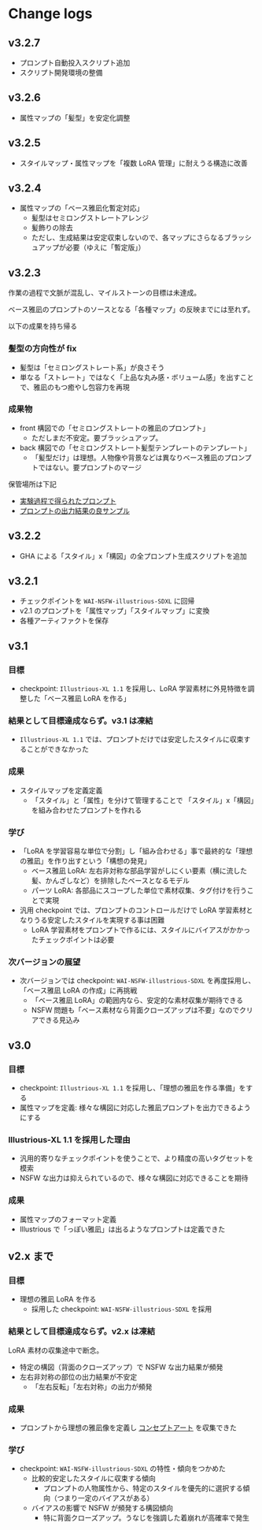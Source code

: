 # Change logs

## v3.2.7

- プロンプト自動投入スクリプト追加
- スクリプト開発環境の整備

## v3.2.6

- 属性マップの「髪型」を安定化調整

## v3.2.5

- スタイルマップ・属性マップを「複数 LoRA 管理」に耐えうる構造に改善

## v3.2.4

- 属性マップの「ベース雅凪化暫定対応」
  - 髪型はセミロングストレートアレンジ
  - 髪飾りの除去
  - ただし、生成結果は安定収束しないので、各マップにさらなるブラッシュアップが必要（ゆえに「暫定版」）

## v3.2.3

作業の過程で文脈が混乱し、マイルストーンの目標は未達成。

ベース雅凪のプロンプトのソースとなる「各種マップ」の反映までには至れず。

以下の成果を持ち帰る

### 髪型の方向性が fix

- 髪型は「セミロングストレート系」が良さそう
- 単なる「ストレート」ではなく「上品な丸み感・ボリューム感」を出すことで、雅凪のもつ癒やし包容力を再現

### 成果物

- front 構図での「セミロングストレートの雅凪のプロンプト」
  - ただしまだ不安定。要ブラッシュアップ。
- back 構図での「セミロングストレート髪型テンプレートのテンプレート」
  - 「髪型だけ」は理想。人物像や背景などは異なりベース雅凪のプロンプトではない。要プロンプトのマージ

保管場所は下記

- [実験過程で得られたプロンプト](artifacts/v3.2.3_not_completed/prompts/)
- [プロンプトの出力結果の良サンプル](artifacts/v3.2.3_not_completed/images/)

## v3.2.2

- GHA による「スタイル」x「構図」の全プロンプト生成スクリプトを追加

## v3.2.1

- チェックポイントを `WAI-NSFW-illustrious-SDXL` に回帰
- v2.1 のプロンプトを「属性マップ」「スタイルマップ」に変換
- 各種アーティファクトを保存

## v3.1

### 目標

- checkpoint: `Illustrious-XL 1.1` を採用し、LoRA 学習素材に外見特徴を調整した「ベース雅凪 LoRA を作る」

### 結果として目標達成ならず。v3.1 は凍結

- `Illustrious-XL 1.1` では、プロンプトだけでは安定したスタイルに収束することができなかった

### 成果

- スタイルマップを定義定義
  - 「スタイル」と「属性」を分けて管理することで 「スタイル」x「構図」を組み合わせたプロンプトを作れる

### 学び

- 「LoRA を学習容易な単位で分割」し「組み合わせる」事で最終的な「理想の雅凪」を作り出すという「構想の発見」
  - ベース雅凪 LoRA: 左右非対称な部品学習がしにくい要素（横に流した髪、かんざしなど）を排除したベースとなるモデル
  - パーツ LoRA: 各部品にスコープした単位で素材収集、タグ付けを行うことで実現
- 汎用 checkpoint では、プロンプトのコントロールだけで LoRA 学習素材となりうる安定したスタイルを実現する事は困難
  - LoRA 学習素材をプロンプトで作るには、スタイルにバイアスがかかったチェックポイントは必要

### 次バージョンの展望

- 次バージョンでは checkpoint: `WAI-NSFW-illustrious-SDXL` を再度採用し、「ベース雅凪 LoRA の作成」に再挑戦
  - 「ベース雅凪 LoRA」の範囲内なら、安定的な素材収集が期待できる
  - NSFW 問題も「ベース素材なら背面クローズアップは不要」なのでクリアできる見込み

## v3.0

### 目標

- checkpoint: `Illustrious-XL 1.1` を採用し、「理想の雅凪を作る準備」をする
- 属性マップを定義: 様々な構図に対応した雅凪プロンプトを出力できるようにする

### Illustrious-XL 1.1 を採用した理由

- 汎用的寄りなチェックポイントを使うことで、より精度の高いタグセットを模索
- NSFW な出力は抑えられているので、様々な構図に対応できることを期待

### 成果

- 属性マップのフォーマット定義
- Illustrious で「っぽい雅凪」は出るようなプロンプトは定義できた

## v2.x まで

### 目標

- 理想の雅凪 LoRA を作る
  - 採用した checkpoint: `WAI-NSFW-illustrious-SDXL` を採用

### 結果として目標達成ならず。v2.x は凍結

LoRA 素材の収集途中で断念。

- 特定の構図（背面のクローズアップ）で NSFW な出力結果が頻発
- 左右非対称の部位の出力結果が不安定
  - 「左右反転」「左右対称」の出力が頻発

### 成果

- プロンプトから理想の雅凪像を定義し [コンセプトアート](./concept_images/) を収集できた

### 学び

- checkpoint: `WAI-NSFW-illustrious-SDXL` の特性・傾向をつかめた
  - 比較的安定したスタイルに収束する傾向
    - プロンプトの人物属性から、特定のスタイルを優先的に選択する傾向（つまり一定のバイアスがある）
  - バイアスの影響で NSFW が頻発する構図傾向
    - 特に背面クローズアップ。うなじを強調した着崩れが高確率で発生
